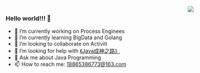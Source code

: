 <img align="right" src="https://github-readme-stats.vercel.app/api?username=zhudunfeng&show_icons=true&icon_color=CE1D2D&text_color=718096&bg_color=0,EC6C6C,FFD479,FFFC79,73FA79&hide_title=true" />

### Hello world!!! 👋

- 🔭 I’m currently working on Process Enginees
- 🌱 I’m currently learning BigData and Golang
- 👯 I’m looking to collaborate on Activiti
- 🤔 I’m looking for help with [《Java成神之路》](https://hollischuang.github.io/toBeTopJavaer/#/)
- 💬 Ask me about Java Programming
- 📫 How to reach me: 18865386773@163.com



